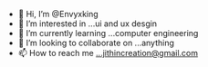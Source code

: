 - 👋 Hi, I’m @Envyxking
- 👀 I’m interested in ...ui and ux desgin
- 🌱 I’m currently learning ...computer engineering
- 💞️ I’m looking to collaborate on ...anything
- 📫 How to reach me ...jithincreation@gmail.com

<!---
Envyxking/Envyxking is a ✨ special ✨ repository because its `README.md` (this file) appears on your GitHub profile.
You can click the Preview link to take a look at your changes.
--->
